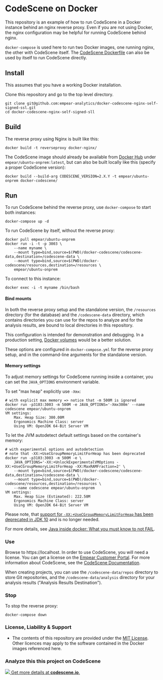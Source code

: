 # CodeScene on Docker

This repository is an example of how to run CodeScene in a Docker
instance behind an nginx reverse proxy. Even if you are not using Docker, the
nginx configuration may be helpful for running CodeScene behind nginx. 

`docker-compose` is used here to run two Docker images, one running
nginx, the other with CodeScene itself. The [CodeScene
Dockerfile](docker-codescene/Dockerfile) can also be used by itself to
run CodeScene directly.

## Install

This assumes that you have a working Docker installation.

Clone this repository and go to the top level directory.

    git clone git@github.com:empear-analytics/docker-codescene-nginx-self-signed-ssl.git
    cd docker-codescene-nginx-self-signed-sll

## Build

The reverse proxy using Nginx is built like this:

    docker build -t reverseproxy docker-nginx/

The CodeScene image should already be available from [Docker Hub](https://hub.docker.com/r/empear/ubuntu-onprem/) under
`empear/ubuntu-onprem:latest`, but can also be built locally like this (specify a proper CodeScene version):

    docker build --build-arg CODESCENE_VERSION=2.X.Y -t empear/ubuntu-onprem docker-codescene/

## Run

To run CodeScene behind the reverse proxy, use `docker-compose` to start both instances:

    docker-compose up -d
    
To run CodeScene by itself, without the reverse proxy:

    docker pull empear/ubuntu-onprem
    docker run -i -t -p 3003 \
        --name myname \
        --mount type=bind,source=$(PWD)/docker-codescene/codescene-data,destination=/codescene-data \
        --mount type=bind,source=$(PWD)/docker-codescene/resources,destination=/resources \
        empear/ubuntu-onprem
    
To connect to this instance:

    docker exec -i -t myname /bin/bash


#### Bind mounts

In both the reverse proxy setup and the standalone version, the
`/resources` directory (for the database) and the `/codescene-data`
directory, which contains directories you can use for the repos to
analyze and for the analysis results, are bound to local directories
in this repository.

This configuration is intended for demonstration and debugging. In a
production setting, [Docker volumes](https://docs.docker.com/storage/volumes) would be a better
solution.

These options are configured in `docker-compose.yml` for the reverse
proxy setup, and in the command-line arguments for the standalone
version.

#### Memory settings

To adjust memory settings for CodeScene running inside a container, 
you can set the `JAVA_OPTIONS` environment variable.

To set "max heap" explicitly use `-Xmx`:

```
# with explicit max memory => notice that -m 500M is ignored
docker run -p3103:3003 -m 500M -e JAVA_OPTIONS='-Xmx300m' --name codescene empear/ubuntu-onprem
VM settings:
    Max. Heap Size: 300.00M
    Ergonomics Machine Class: server
    Using VM: OpenJDK 64-Bit Server VM
```

To let the JVM autodetect default settings based on the container's memory:

```
# with experimental options and autodetection
# note that -XX:+UseCGroupMemoryLimitForHeap has been deprecated 
docker run -p3103:3003 -m 500M -e \
    JAVA_OPTIONS='-XX:+UnlockExperimentalVMOptions -XX:+UseCGroupMemoryLimitForHeap -XX:MaxRAMFraction=2' \
    --mount type=bind,source=$(PWD)/docker-codescene/codescene-data,destination=/codescene-data \
    --mount type=bind,source=$(PWD)/docker-codescene/resources,destination=/resources \
    --name codescene empear/ubuntu-onprem 
VM settings:
    Max. Heap Size (Estimated): 222.50M
    Ergonomics Machine Class: server
    Using VM: OpenJDK 64-Bit Server VM
```

Please note, that 
[support for `-XX:+UseCGroupMemoryLimitForHeap` has been deprecated in JDK 10](https://bugs.openjdk.java.net/browse/JDK-8194086)
and is no longer needed.

For more details, see 
[Java inside docker: What you must know to not FAIL](https://developers.redhat.com/blog/2017/03/14/java-inside-docker/).


### Use

Browse to https://localhost. In order to use CodeScene, you will need a
license. You can get a license on the [Empear Customer Portal](https://portal.empear.com/).
For more information about CodeScene, see the [CodeScene Documentation](https://docs.enterprise.codescene.io/).

When creating projects, you can use the `/codescene-data/repos` directory to store Git repositories, and the `/codescene-data/analysis` directory for your analysis results ("Analysis Results Destination"). 

### Stop

To stop the reverse proxy:

    docker-compose down


### License, Liability & Support

* The contents of this repository are provided under the [MIT License](https://github.com/empear-analytics/docker-codescene-nginx-self-signed-ssl/blob/master/LICENSE.md). Other licences may apply to the software contained in the Docker images referenced here.


### Analyze this this project on CodeScene

[![](https://codescene.io/projects/2554/status.svg) Get more details at **codescene.io**.](https://codescene.io/projects/2554/jobs/latest-successful/results)
